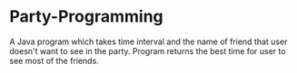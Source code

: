 # Party-Programming
A Java program which takes time interval and the name of friend that user doesn't want to see in the party. Program returns the best time for user to see most of the friends.
